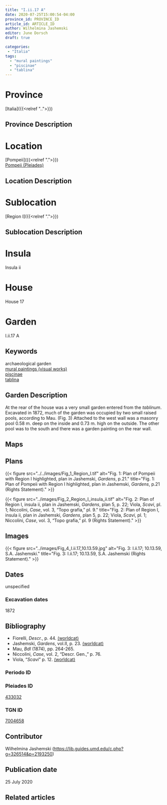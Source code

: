 ```yaml
---
title: "I.ii.17 A"
date: 2020-07-25T15:00:54-04:00
province_id: PROVINCE_ID
article_id: ARTICLE_ID
author: Wilhelmina Jashemski
editor: June Dorsch
draft: true

categories:
 - "Italia"
tags:
  - "mural paintings"
  - "piscinae"
  - "tablina"
---
```


# Province

[Italia]({{<relref "..">}})

## Province Description

<!-- DESCRIPTION -->


# Location

[Pompeii]({{<relref ".">}}) \
[Pompeii (Pleiades)](https://pleiades.stoa.org/places/433032)

## Location Description

<!-- LEAVE THIS BLANK FOR NOW -->

# Sublocation

[Region I]({{<relref ".">}})

## Sublocation Description

<!-- DESCRIPTION -->

# Insula

Insula ii

# House

House 17

# Garden

I.ii.17 A

## Keywords

archaeological garden \
[mural paintings (visual works)](http://vocab.getty.edu/page/aat/300033644) \
[piscinae]( http://vocab.getty.edu/page/aat/300375619) \
[tablina](http://vocab.getty.edu/page/aat/300004180)  

## Garden Description

At the rear of the house was a very small garden entered from the *tablinum*. Excavated in 1872, much of the garden was occupied by two small raised pools, according to Mau. (Fig. 3) Attached to the west wall was a masonry pool 0.58 m. deep on the inside and 0.73 m. high on the outside. The other pool was to the south and there was a garden painting on the rear wall.

## Maps

<!--
OLD WAY (DO NOT USE)
![alt_text](../../images/image_name.ext)
*CAPTION*

NEW WAY ↓↓↓↓
{{< figure src="../../images/image_name.ext" alt="ALT_TEXT" title="CAPTION" >}}
-->

## Plans

{{< figure src="../../images/Fig_1_Region_I.tif" alt="Fig. 1: Plan of Pompeii with Region I highlighted, plan in Jashemski, *Gardens*, p.21." title="Fig. 1: Plan of Pompeii with Region I highlighted, plan in Jashemski, *Gardens*, p.21 (Rights Statement)." >}}

{{< figure src="../images/Fig_2_Region_I_insula_ii.tif" alt="Fig. 2: Plan of Region I, insula ii, plan in Jashemski, *Gardens*, plan 5, p. 22; Viola, *Scavi*, pl. 1; Niccolini, *Case*, vol. 3, “Topo grafia,” pl. 9." title="Fig. 2: Plan of Region I, insula ii, plan in Jashemski, *Gardens*, plan 5, p. 22; Viola, *Scavi*, pl. 1; Niccolini, *Case*, vol. 3, “Topo grafia,” pl. 9 (Rights Statement)." >}}

## Images

{{< figure src="../images/Fig_4_I.ii.17_10.13.59.jpg" alt="Fig. 3: I.ii.17; 10.13.59, S.A. Jashemski." title="Fig. 3: I.ii.17; 10.13.59, S.A. Jashemski (Rights Statement)." >}}

## Dates

unspecified

### Excavation dates

1872

## Bibliography

* Fiorelli, *Descr.*, p. 44. [(worldcat)](http://www.worldcat.org/oclc/908272023)
* Jashemski, *Gardens*, vol.II, p. 23. [(worldcat)](http://www.worldcat.org/oclc/921816405)
* Mau, *BdI* (1874), pp. 264-265.
* Niccolini, *Case*, vol. 2, “Descr. Gen.,” p. 76.
* Viola, “*Scavi*” p. 12. [(worldcat)](http://www.worldcat.org/oclc/715087975)

### Periodo ID

<!-- [PERIODO_ID](https://pleiades.stoa.org/places/PLEIADES_ID) -->

### Pleiades ID

[433032](https://pleiades.stoa.org/places/433032)

### TGN ID

[7004658](http://vocab.getty.edu/page/tgn/7004658)

## Contributor

Wilhelmina Jashemski (https://lib.guides.umd.edu/c.php?g=326514&p=2193250)

## Publication date

25 July 2020

## Related articles

<!-- Links to other related articles. Leave blank for now -->
